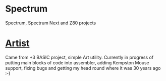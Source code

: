 # Spectrum
Spectrum, Spectrum Next and Z80 projects

# [Artist](Artist/readme.md)
Came from +3 BASIC project, simple Art utility. Currently in progress of putting main blocks of code into assembler, adding Kempston Mouse support, fixing bugs and getting my head round where it was 30 years ago :-)

